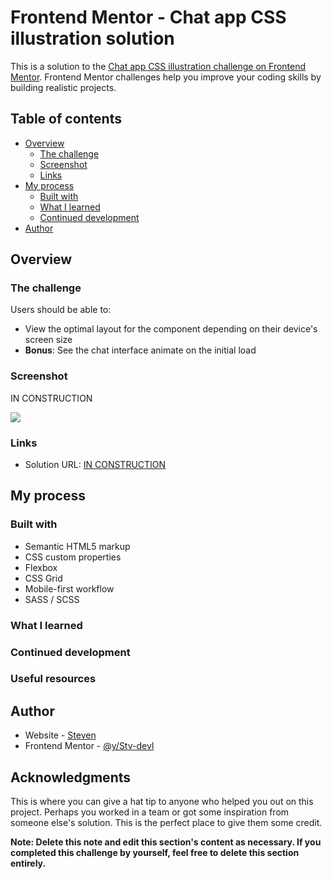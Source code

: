 # Frontend Mentor - Chat app CSS illustration solution

This is a solution to the [Chat app CSS illustration challenge on Frontend Mentor](https://www.frontendmentor.io/challenges/chat-app-css-illustration-O5auMkFqY). Frontend Mentor challenges help you improve your coding skills by building realistic projects.

## Table of contents

- [Overview](#overview)
  - [The challenge](#the-challenge)
  - [Screenshot](#screenshot)
  - [Links](#links)
- [My process](#my-process)
  - [Built with](#built-with)
  - [What I learned](#what-i-learned)
  - [Continued development](#continued-development)
- [Author](#author)

## Overview

### The challenge

Users should be able to:

- View the optimal layout for the component depending on their device's screen size
- **Bonus**: See the chat interface animate on the initial load

### Screenshot

IN CONSTRUCTION

![](./screenshot)

### Links

- Solution URL: [IN CONSTRUCTION]()

## My process

### Built with

- Semantic HTML5 markup
- CSS custom properties
- Flexbox
- CSS Grid
- Mobile-first workflow
- SASS / SCSS

### What I learned

### Continued development

### Useful resources

## Author

- Website - [Steven](https://github.com/Stv-devl)
- Frontend Mentor - [@y/Stv-devl](https://www.frontendmentor.io/profile/Stv-devl)

## Acknowledgments

This is where you can give a hat tip to anyone who helped you out on this project. Perhaps you worked in a team or got some inspiration from someone else's solution. This is the perfect place to give them some credit.

**Note: Delete this note and edit this section's content as necessary. If you completed this challenge by yourself, feel free to delete this section entirely.**
